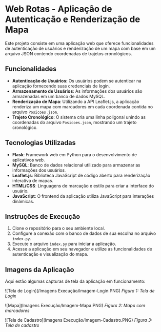 # Web Rotas - Aplicação de Autenticação e Renderização de Mapa

Este projeto consiste em uma aplicação web que oferece funcionalidades de autenticação de usuários e renderização de um mapa com base em um arquivo JSON contendo coordenadas de trajetos cronológicos.

## Funcionalidades

- **Autenticação de Usuários**: Os usuários podem se autenticar na aplicação fornecendo suas credenciais de login.
- **Armazenamento de Usuários**: As informações dos usuários são armazenadas em um banco de dados MySQL.
- **Renderização de Mapa**: Utilizando a API Leaflet.js, a aplicação renderiza um mapa com marcadores em cada coordenada contida no arquivo `Posicoes.json`.
- **Trajeto Cronológico**: O sistema cria uma linha poligonal unindo as coordenadas do arquivo `Posicoes.json`, mostrando um trajeto cronológico.


## Tecnologias Utilizadas

- **Flask**: Framework web em Python para o desenvolvimento de aplicativos web.
- **MySQL**: Banco de dados relacional utilizado para armazenar as informações dos usuários.
- **Leaflet.js**: Biblioteca JavaScript de código aberto para renderização interativa de mapas.
- **HTML/CSS**: Linguagens de marcação e estilo para criar a interface do usuário.
- **JavaScript**: O frontend da aplicação utiliza JavaScript para interações dinâmicas.

## Instruções de Execução

1. Clone o repositório para o seu ambiente local.
2. Configure a conexão com o banco de dados de sua escolha no arquivo `index.py`.
3. Execute o arquivo `index.py` para iniciar a aplicação.
4. Acesse a aplicação em seu navegador e utilize as funcionalidades de autenticação e visualização do mapa.

## Imagens da Aplicação

Aqui estão algumas capturas de tela da aplicação em funcionamento:

![Tela de Login](/Imagens Execução/Imagem-Login.PNG)
*Figura 1: Tela de Login*

![Mapa](Imagens Execução/Imagem-Mapa.PNG)
*Figura 2: Mapa com marcadores*

![Tela de Cadastro](Imagens Execução/Imagem-Cadastro.PNG)
*Figura 3: Tela de cadastro*
